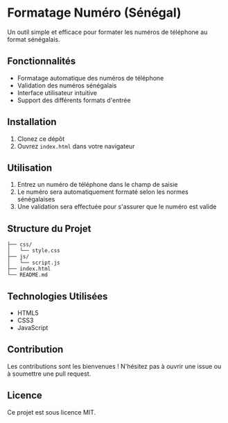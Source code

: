 # Formatage Numéro (Sénégal)

Un outil simple et efficace pour formater les numéros de téléphone au format sénégalais.

## Fonctionnalités

- Formatage automatique des numéros de téléphone
- Validation des numéros sénégalais
- Interface utilisateur intuitive
- Support des différents formats d'entrée

## Installation

1. Clonez ce dépôt
2. Ouvrez `index.html` dans votre navigateur

## Utilisation

1. Entrez un numéro de téléphone dans le champ de saisie
2. Le numéro sera automatiquement formaté selon les normes sénégalaises
3. Une validation sera effectuée pour s'assurer que le numéro est valide

## Structure du Projet

```
├── css/
│   └── style.css
├── js/
│   └── script.js
├── index.html
└── README.md
```

## Technologies Utilisées

- HTML5
- CSS3
- JavaScript

## Contribution

Les contributions sont les bienvenues ! N'hésitez pas à ouvrir une issue ou à soumettre une pull request.

## Licence

Ce projet est sous licence MIT.